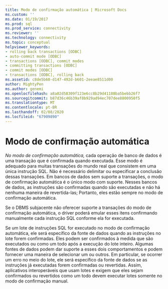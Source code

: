 ```yaml
---
title: Modo de confirmação automática | Microsoft Docs
ms.custom: ''
ms.date: 01/19/2017
ms.prod: sql
ms.prod_service: connectivity
ms.reviewer: ''
ms.technology: connectivity
ms.topic: conceptual
helpviewer_keywords:
- rolling back transactions [ODBC]
- auto-commit mode [ODBC]
- transactions [ODBC], commit modes
- committing transactions [ODBC]
- commit modes [ODBC]
- transactions [ODBC], rolling back
ms.assetid: c8de5b60-d147-492d-b601-2eeae8511d00
author: MightyPen
ms.author: genemi
ms.openlocfilehash: a8a02d58309f123e6cc8b29d41188ba5bebb26f7
ms.sourcegitcommit: b87d36c46b39af8b929ad94ec707dee8800950f5
ms.translationtype: MT
ms.contentlocale: pt-BR
ms.lasthandoff: 02/08/2020
ms.locfileid: "67909890"
---
```

# <a name="auto-commit-mode"></a>Modo de confirmação automática
*No modo de confirmação automática,* cada operação de banco de dados é uma transação que é confirmada quando executada. Esse modo é adequado para muitas transações do mundo real que consistem em uma única instrução SQL. Não é necessário delimitar ou especificar a conclusão dessas transações. Em bancos de dados sem suporte a transações, o modo de confirmação automática é o único modo com suporte. Nesses bancos de dados, as instruções são confirmadas quando são executadas e não há nenhuma maneira de revertida-las; Portanto, eles estão sempre no modo de confirmação automática.  
  
 Se o DBMS subjacente não oferecer suporte a transações do modo de confirmação automática, o driver poderá emular esses itens confirmando manualmente cada instrução SQL conforme ela for executada.  
  
 Se um lote de instruções SQL for executado no modo de confirmação automática, ele será específico da fonte de dados quando as instruções no lote forem confirmadas. Eles podem ser confirmados à medida que são executados ou como um todo após a execução do lote inteiro. Algumas fontes de dados podem dar suporte a esses dois comportamentos e podem fornecer uma maneira de selecionar um ou outros. Em particular, se ocorrer um erro no meio do lote, ele será específico da fonte de dados se as instruções já executadas forem confirmadas ou revertidas. Assim, aplicativos interoperáveis que usam lotes e exigem que eles sejam confirmados ou revertidos como um todo devem executar lotes somente no modo de confirmação manual.
